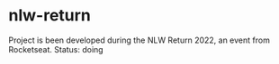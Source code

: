 # nlw-return
Project is been developed during the NLW Return 2022, an event from Rocketseat. Status: doing
